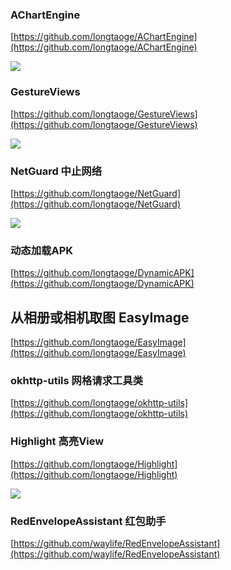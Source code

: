 

### AChartEngine ###

[https://github.com/longtaoge/AChartEngine](https://github.com/longtaoge/AChartEngine)

![](https://github.com/wangjia55/AChartEngine/raw/master/screenshot/chart_2.png)


### GestureViews ###

[https://github.com/longtaoge/GestureViews](https://github.com/longtaoge/GestureViews)


![](https://github.com/alexvasilkov/GestureViews/raw/master/sample/art/demo.gif)

### NetGuard  中止网络 ###

[https://github.com/longtaoge/NetGuard](https://github.com/longtaoge/NetGuard)


![](https://github.com/longtaoge/NetGuard/raw/master/screenshot.png)



### 动态加载APK ###
[https://github.com/longtaoge/DynamicAPK](https://github.com/longtaoge/DynamicAPK)


##  从相册或相机取图 EasyImage ##

[https://github.com/longtaoge/EasyImage](https://github.com/longtaoge/EasyImage)

### okhttp-utils 网格请求工具类 ###

[https://github.com/longtaoge/okhttp-utils](https://github.com/longtaoge/okhttp-utils)


### Highlight 高亮View ###

[https://github.com/longtaoge/Highlight](https://github.com/longtaoge/Highlight)

![](https://github.com/longtaoge/Highlight/raw/master/highlight2.gif)



### RedEnvelopeAssistant 红包助手 ###

[https://github.com/waylife/RedEnvelopeAssistant](https://github.com/waylife/RedEnvelopeAssistant)

